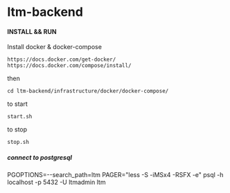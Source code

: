 # ltm-backend

#### INSTALL && RUN

Install docker & docker-compose
```
https://docs.docker.com/get-docker/
https://docs.docker.com/compose/install/
```

then

```
cd ltm-backend/infrastructure/docker/docker-compose/  
``` 

to start  
```
start.sh
```

to stop  
```
stop.sh
```
 
##### connect to postgresql
PGOPTIONS=--search_path=ltm PAGER="less -S -iMSx4 -RSFX -e" psql -h localhost -p 5432 -U ltmadmin ltm
